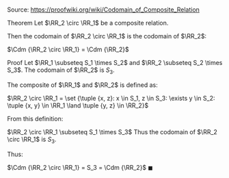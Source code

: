 # 

Source: https://proofwiki.org/wiki/Codomain_of_Composite_Relation

Theorem
Let $\RR_2 \circ \RR_1$ be a composite relation.

Then the codomain of $\RR_2 \circ \RR_1$ is the codomain of $\RR_2$:

$\Cdm {\RR_2 \circ \RR_1} = \Cdm {\RR_2}$


Proof
Let $\RR_1 \subseteq S_1 \times S_2$ and $\RR_2 \subseteq S_2 \times S_3$.
The codomain of $\RR_2$ is $S_3$.

The composite of $\RR_1$ and $\RR_2$ is defined as:

$\RR_2 \circ \RR_1 = \set {\tuple {x, z}: x \in S_1, z \in S_3: \exists y \in S_2: \tuple {x, y} \in \RR_1 \land \tuple {y, z} \in \RR_2}$

From this definition:

$\RR_2 \circ \RR_1 \subseteq S_1 \times S_3$
Thus the codomain of $\RR_2 \circ \RR_1$ is $S_3$.

Thus:

$\Cdm {\RR_2 \circ \RR_1} = S_3 = \Cdm {\RR_2}$
$\blacksquare$





